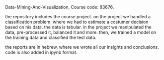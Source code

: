 Data-Mining-And-Visualization, Course code: 83676.

the repository includes the course project. 
on the project we handled a classification problem.
where we had to estimate a costumer decision based on his data. 
the data is tabular. 
in the project we manipulated the data, pre-processed it, balanced it and more.
then, we trained a model on the training data and classified the test data. 

the reports are in hebrew, where we wrote all our insights and conclusions.
code is also added in ipynb format.
 